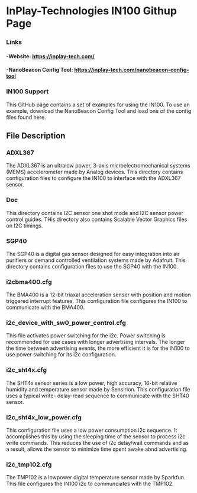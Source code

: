 # InPlay-Technologies IN100 Githup Page
### Links
#### -Website: https://inplay-tech.com/
#### -NanoBeacon Config Tool: https://inplay-tech.com/nanobeacon-config-tool
### IN100 Support

This GitHub page contains a set of examples for using the IN100. To use an example, 
download the NanoBeacon Config Tool and load one of the config files found here.

## File Description

### ADXL367

The ADXL367 is an ultralow power, 3-axis microelectromechanical systems (MEMS) accelerometer
made by Analog devices. This directory contains configuration files to configure the
IN100 to interface with the ADXL367 sensor.

### Doc

This directory contains I2C sensor one shot mode and I2C sensor power control guides.
THis directory also contains Scalable Vector Graphics files on I2C timings.

### SGP40

The SGP40 is a digital gas sensor designed for easy integration into air purifiers 
or demand controlled ventilation systems made by Adafruit. This directory contains
configuration files to use the SGP40 with the IN100.

### i2cbma400.cfg

The BMA400 is a 12-bit triaxal acceleration sensor with position and motion triggered 
interrupt features. This configuration file configures the IN100 to communicate with
the BMA400.

### i2c_device_with_sw0_power_control.cfg

This file activates power switching for the i2c. Power switching is recommended for
use cases with longer advertising intervals. The longer the time between advertising
events, the more efficient it is for the IN100 to use power switching for its i2c
configuration.

### i2c_sht4x.cfg

The SHT4x sensor series is a low power, high accuracy, 16-bit relative humidity and
temperature sensor made by Sensirion. This configuration file uses a typical write-
delay-read sequence to communicate with the SHT40 sensor.

### i2c_sht4x_low_power.cfg

This configuration file uses a low power consumption i2c sequence. It accomplishes
this by using the sleeping time of the sensor to process i2c write commands. This
reduces the use of i2c delay/wait commands and as a result, allows the sensor to
minimize time spent awake abnd advertising.

### i2c_tmp102.cfg

The TMP102 is a lowpower digital temperature sensor made by Sparkfun. This file
configures the IN100 i2c to communciates with the TMP102.

